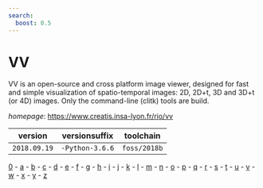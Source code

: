 ```yaml
---
search:
  boost: 0.5
---
```

# VV

VV is an open-source and cross platform image viewer, designed for fast and  simple visualization of spatio-temporal images: 2D, 2D+t, 3D and 3D+t (or 4D)  images. Only the command-line (clitk) tools are build.

*homepage*: <https://www.creatis.insa-lyon.fr/rio/vv>

version | versionsuffix | toolchain
--------|---------------|----------
``2018.09.19`` | ``-Python-3.6.6`` | ``foss/2018b``

[0](../0/index.md) - [a](../a/index.md) - [b](../b/index.md) - [c](../c/index.md) - [d](../d/index.md) - [e](../e/index.md) - [f](../f/index.md) - [g](../g/index.md) - [h](../h/index.md) - [i](../i/index.md) - [j](../j/index.md) - [k](../k/index.md) - [l](../l/index.md) - [m](../m/index.md) - [n](../n/index.md) - [o](../o/index.md) - [p](../p/index.md) - [q](../q/index.md) - [r](../r/index.md) - [s](../s/index.md) - [t](../t/index.md) - [u](../u/index.md) - [v](../v/index.md) - [w](../w/index.md) - [x](../x/index.md) - [y](../y/index.md) - [z](../z/index.md)

